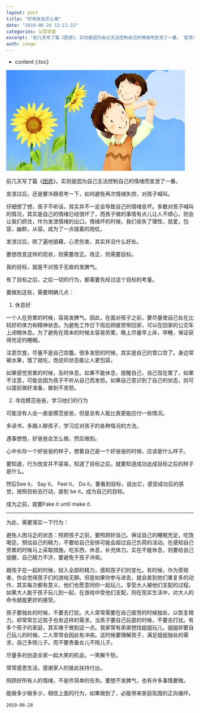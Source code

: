 ```yaml
---
layout: post
title: "好爸爸会怎么做"
date: "2019-06-24 12:11:22"
categories: 父范学堂
excerpt: "前几天写了篇《困惑》。实则是因为自己无法控制自己的情绪而宣泄了一番。 宣泄过后，还是要冷静思考一下，如何避免再次情绪失控，对孩子喊叫。 仔细想了..."
auth: conge
---
```

* content
{:toc}

![ ](/assets/images/父范学堂/118382-5e9f28d0ba6ce131.png)

前几天写了篇《[困惑](https://www.jianshu.com/p/d7b2adb7707c)》。实则是因为自己无法控制自己的情绪而宣泄了一番。

宣泄过后，还是要冷静思考一下，如何避免再次情绪失控，对孩子喊叫。

仔细想了想，孩子不听话，其实并不一定会导致自己的情绪变坏。多数对孩子喊叫的情况，其实是自己的情绪已经很坏了，而孩子做的事情有点儿让人不顺心，则会让我们抓住，作为发泄情绪的出口。情绪坏的时候，我们丧失了理性，慈爱，包容，幽默，从容。成为了一点就着的炮仗。

发泄过后，除了遍地狼藉，心灵伤害，其实并没什么好处。

要想改变这样的现状，则需要改正。改正，则需要目标。

我的目标，就是不对孩子无故的发脾气。

有了目标之后，之后一切的行为，都需要先经过这个目标的考量。

要做到这些，需要明确几点：

1. 休息好

一个人在劳累的时候，容易发脾气。因此，在面对孩子之前，要尽量使自己处在比较好的体力和精神状态。为避免工作日下班后把疲劳带回家，可以在回家的公交车上闭眼休息。为了避免在周末的时候太容易劳累，晚上尽量早上床，早睡，保证获得充足的睡眠。

注意饮食，尽量不是自己空腹。很多发怒的时候，其实是自己的胃口空了。身边常被水果，饿了就吃，饱足的状态能让人更包容。

如果感觉劳累的时候，及时休息。如果不能休息，提醒自己，自己现在累了，如果不注意，可能会因为孩子不听从自己而发怒。如果自己意识到了自己的状态，则可以提前做好准备，做到不发怒。

2. 寻找模范爸爸，学习他们的行为

可能没有人会一直是模范爸爸，但是总有人能比我更能应付一些情况。

多读书，多跟人聊孩子，学习应对孩子的各种情况的方法。

遇事想想，好爸爸会怎么做。然后做到。

心中长存一个好爸爸的样子，想着自己是一个好爸爸的时候，应该是什么样子。

要知道，行为改变并不容易，知道了目标之后，就要知道成功达成目标之后的样子是什么。

然后See it， Say it， Feel it， Do it，要看到目标，说出它，感受成功后的感觉，按照目标去行动，直到 be it，成为自己的目标。

成为之前，就要Fake it until make it.

----

为此，需要落实一下行为：

避免人困马乏的状态：照顾孩子之前，要照顾好自己。保证自己的睡眠充足，吃饱喝足。预估自己的精力，不要给自己安排可能会超过自己负荷的活动。在感知自己劳累的时候马上采取措施，吃东西，休息，补充体力。实在不能休息，则要给自己提醒，自己精力不济，要避免于孩子冲突。

跟孩子在一起的时候，投入全部的精力，感知孩子们的变化。有时候，作为旁观者，你会觉得孩子们的游戏无聊。但是如果你参与进去，就会直到他们重复多的动作，其实每次都有意义，他们也愿意同你一起玩儿，享受大人被他们支配的过程。如果大人能于孩子玩儿到一起，在游戏中受他们支配，则在现实生活中，对大人的命令就能更好的接受。

孩子要独处的时候，不要去打扰。大人常常需要在自己疲劳的时候独处，以恢复精力。却常常忘记孩子也有这样的需求。当孩子要自己玩耍的时候，不要去打扰。有多个孩子的家庭，其实难于做到这一点。我家常有弟弟想找姐姐玩儿，姐姐却要自己玩儿的时候。二人常常会因此有冲突。这时候要理解孩子，满足姐姐独处的需求，自己多陪儿子。而不要责备女儿不陪儿子。

尽量多的创造全家一起大笑的机会。一笑解千愁。

常常感恩生活，感谢家人的彼此扶持付出。

照顾好所有人的情绪，不是件简单的任务。要想不发脾气，也有许多事情要做。

能做多少做多少，相信上面的行为，如果做到了，必能带来家庭氛围的正向循环。

```
2019-06-28 
```
